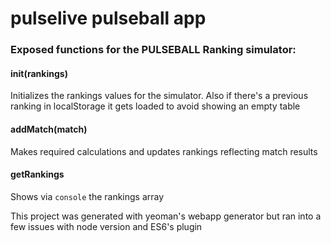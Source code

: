 # pulselive pulseball app

### Exposed functions for the PULSEBALL Ranking simulator:

#### init(rankings)
Initializes the rankings values for the simulator. 
Also if there's a previous ranking in localStorage it 
gets loaded to avoid showing an empty table

#### addMatch(match)
Makes required calculations and updates rankings reflecting match results

#### getRankings
Shows via `console` the rankings array

This project was generated with yeoman's webapp generator but ran into a few 
issues with node version and ES6's plugin